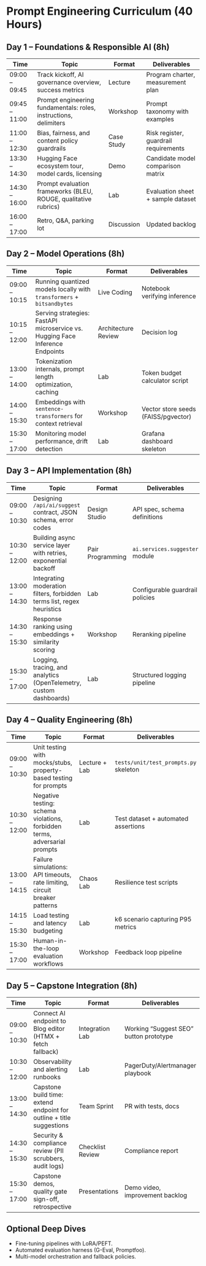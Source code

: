 # Prompt Engineering Curriculum (40 Hours)

## Day 1 – Foundations & Responsible AI (8h)

| Time | Topic | Format | Deliverables |
| --- | --- | --- | --- |
| 09:00 – 09:45 | Track kickoff, AI governance overview, success metrics | Lecture | Program charter, measurement plan |
| 09:45 – 11:00 | Prompt engineering fundamentals: roles, instructions, delimiters | Workshop | Prompt taxonomy with examples |
| 11:00 – 12:30 | Bias, fairness, and content policy guardrails | Case Study | Risk register, guardrail requirements |
| 13:30 – 14:30 | Hugging Face ecosystem tour, model cards, licensing | Demo | Candidate model comparison matrix |
| 14:30 – 16:00 | Prompt evaluation frameworks (BLEU, ROUGE, qualitative rubrics) | Lab | Evaluation sheet + sample dataset |
| 16:00 – 17:00 | Retro, Q&A, parking lot | Discussion | Updated backlog |

## Day 2 – Model Operations (8h)

| Time | Topic | Format | Deliverables |
| --- | --- | --- | --- |
| 09:00 – 10:15 | Running quantized models locally with `transformers` + `bitsandbytes` | Live Coding | Notebook verifying inference |
| 10:15 – 12:00 | Serving strategies: FastAPI microservice vs. Hugging Face Inference Endpoints | Architecture Review | Decision log |
| 13:00 – 14:00 | Tokenization internals, prompt length optimization, caching | Lab | Token budget calculator script |
| 14:00 – 15:30 | Embeddings with `sentence-transformers` for context retrieval | Workshop | Vector store seeds (FAISS/pgvector) |
| 15:30 – 17:00 | Monitoring model performance, drift detection | Lab | Grafana dashboard skeleton |

## Day 3 – API Implementation (8h)

| Time | Topic | Format | Deliverables |
| --- | --- | --- | --- |
| 09:00 – 10:30 | Designing `/api/ai/suggest` contract, JSON schema, error codes | Design Studio | API spec, schema definitions |
| 10:30 – 12:00 | Building async service layer with retries, exponential backoff | Pair Programming | `ai.services.suggester` module |
| 13:00 – 14:30 | Integrating moderation filters, forbidden terms list, regex heuristics | Lab | Configurable guardrail policies |
| 14:30 – 15:30 | Response ranking using embeddings + similarity scoring | Workshop | Reranking pipeline |
| 15:30 – 17:00 | Logging, tracing, and analytics (OpenTelemetry, custom dashboards) | Lab | Structured logging pipeline |

## Day 4 – Quality Engineering (8h)

| Time | Topic | Format | Deliverables |
| --- | --- | --- | --- |
| 09:00 – 10:30 | Unit testing with mocks/stubs, property-based testing for prompts | Lecture + Lab | `tests/unit/test_prompts.py` skeleton |
| 10:30 – 12:00 | Negative testing: schema violations, forbidden terms, adversarial prompts | Lab | Test dataset + automated assertions |
| 13:00 – 14:15 | Failure simulations: API timeouts, rate limiting, circuit breaker patterns | Chaos Lab | Resilience test scripts |
| 14:15 – 15:30 | Load testing and latency budgeting | Lab | k6 scenario capturing P95 metrics |
| 15:30 – 17:00 | Human-in-the-loop evaluation workflows | Workshop | Feedback loop pipeline |

## Day 5 – Capstone Integration (8h)

| Time | Topic | Format | Deliverables |
| --- | --- | --- | --- |
| 09:00 – 10:30 | Connect AI endpoint to Blog editor (HTMX + fetch fallback) | Integration Lab | Working “Suggest SEO” button prototype |
| 10:30 – 12:00 | Observability and alerting runbooks | Lab | PagerDuty/Alertmanager playbook |
| 13:00 – 14:30 | Capstone build time: extend endpoint for outline + title suggestions | Team Sprint | PR with tests, docs |
| 14:30 – 15:30 | Security & compliance review (PII scrubbers, audit logs) | Checklist Review | Compliance report |
| 15:30 – 17:00 | Capstone demos, quality gate sign-off, retrospective | Presentations | Demo video, improvement backlog |

## Optional Deep Dives

- Fine-tuning pipelines with LoRA/PEFT.
- Automated evaluation harness (G-Eval, Promptfoo).
- Multi-model orchestration and fallback policies.

